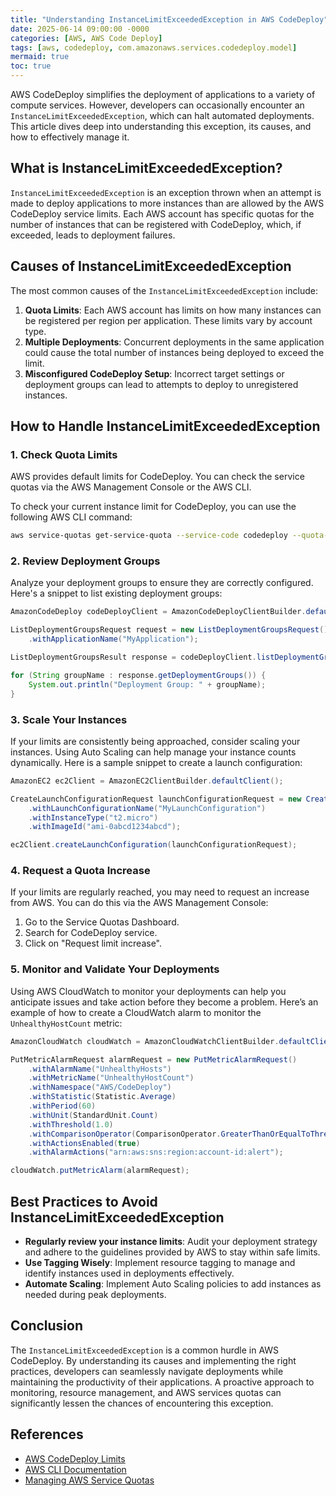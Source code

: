 ```yaml
---
title: "Understanding InstanceLimitExceededException in AWS CodeDeploy"
date: 2025-06-14 09:00:00 -0000
categories: [AWS, AWS Code Deploy]
tags: [aws, codedeploy, com.amazonaws.services.codedeploy.model]
mermaid: true
toc: true
---
```



AWS CodeDeploy simplifies the deployment of applications to a variety of compute services. However, developers can occasionally encounter an `InstanceLimitExceededException`, which can halt automated deployments. This article dives deep into understanding this exception, its causes, and how to effectively manage it. 

## What is InstanceLimitExceededException?

`InstanceLimitExceededException` is an exception thrown when an attempt is made to deploy applications to more instances than are allowed by the AWS CodeDeploy service limits. Each AWS account has specific quotas for the number of instances that can be registered with CodeDeploy, which, if exceeded, leads to deployment failures.

## Causes of InstanceLimitExceededException

The most common causes of the `InstanceLimitExceededException` include:

1. **Quota Limits**: Each AWS account has limits on how many instances can be registered per region per application. These limits vary by account type.
2. **Multiple Deployments**: Concurrent deployments in the same application could cause the total number of instances being deployed to exceed the limit.
3. **Misconfigured CodeDeploy Setup**: Incorrect target settings or deployment groups can lead to attempts to deploy to unregistered instances.

## How to Handle InstanceLimitExceededException

### 1. Check Quota Limits

AWS provides default limits for CodeDeploy. You can check the service quotas via the AWS Management Console or the AWS CLI.

To check your current instance limit for CodeDeploy, you can use the following AWS CLI command:

```bash
aws service-quotas get-service-quota --service-code codedeploy --quota-code L-05B1C0E1
```

### 2. Review Deployment Groups

Analyze your deployment groups to ensure they are correctly configured. Here's a snippet to list existing deployment groups:

```java
AmazonCodeDeploy codeDeployClient = AmazonCodeDeployClientBuilder.defaultClient();

ListDeploymentGroupsRequest request = new ListDeploymentGroupsRequest()
    .withApplicationName("MyApplication");

ListDeploymentGroupsResult response = codeDeployClient.listDeploymentGroups(request);

for (String groupName : response.getDeploymentGroups()) {
    System.out.println("Deployment Group: " + groupName);
}
```

### 3. Scale Your Instances

If your limits are consistently being approached, consider scaling your instances. Using Auto Scaling can help manage your instance counts dynamically. Here is a sample snippet to create a launch configuration:

```java
AmazonEC2 ec2Client = AmazonEC2ClientBuilder.defaultClient();

CreateLaunchConfigurationRequest launchConfigurationRequest = new CreateLaunchConfigurationRequest()
    .withLaunchConfigurationName("MyLaunchConfiguration")
    .withInstanceType("t2.micro")
    .withImageId("ami-0abcd1234abcd");

ec2Client.createLaunchConfiguration(launchConfigurationRequest);
```

### 4. Request a Quota Increase

If your limits are regularly reached, you may need to request an increase from AWS. You can do this via the AWS Management Console:

1. Go to the Service Quotas Dashboard.
2. Search for CodeDeploy service.
3. Click on "Request limit increase".

### 5. Monitor and Validate Your Deployments

Using AWS CloudWatch to monitor your deployments can help you anticipate issues and take action before they become a problem. Here’s an example of how to create a CloudWatch alarm to monitor the `UnhealthyHostCount` metric:

```java
AmazonCloudWatch cloudWatch = AmazonCloudWatchClientBuilder.defaultClient();

PutMetricAlarmRequest alarmRequest = new PutMetricAlarmRequest()
    .withAlarmName("UnhealthyHosts")
    .withMetricName("UnhealthyHostCount")
    .withNamespace("AWS/CodeDeploy")
    .withStatistic(Statistic.Average)
    .withPeriod(60)
    .withUnit(StandardUnit.Count)
    .withThreshold(1.0)
    .withComparisonOperator(ComparisonOperator.GreaterThanOrEqualToThreshold)
    .withActionsEnabled(true)
    .withAlarmActions("arn:aws:sns:region:account-id:alert");

cloudWatch.putMetricAlarm(alarmRequest);
```

## Best Practices to Avoid InstanceLimitExceededException

- **Regularly review your instance limits**: Audit your deployment strategy and adhere to the guidelines provided by AWS to stay within safe limits.
- **Use Tagging Wisely**: Implement resource tagging to manage and identify instances used in deployments effectively.
- **Automate Scaling**: Implement Auto Scaling policies to add instances as needed during peak deployments.

## Conclusion

The `InstanceLimitExceededException` is a common hurdle in AWS CodeDeploy. By understanding its causes and implementing the right practices, developers can seamlessly navigate deployments while maintaining the productivity of their applications. A proactive approach to monitoring, resource management, and AWS services quotas can significantly lessen the chances of encountering this exception.

## References

- [AWS CodeDeploy Limits](https://docs.aws.amazon.com/codedeploy/latest/userguide/codedeploy_limits.html)
- [AWS CLI Documentation](https://docs.aws.amazon.com/cli/latest/userguide/cli-configure-quickstart.html)
- [Managing AWS Service Quotas](https://docs.aws.amazon.com/servicequotas/latest/userguide/intro.html)